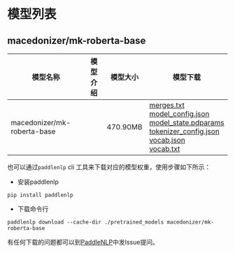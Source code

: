 #  模型列表

## macedonizer/mk-roberta-base

| 模型名称 | 模型介绍 | 模型大小  | 模型下载 |
| --- | --- | --- | --- |
|macedonizer/mk-roberta-base|  | 470.90MB | [merges.txt](https://bj.bcebos.com/paddlenlp/models/community/macedonizer/mk-roberta-base/merges.txt)<br>[model_config.json](https://bj.bcebos.com/paddlenlp/models/community/macedonizer/mk-roberta-base/model_config.json)<br>[model_state.pdparams](https://bj.bcebos.com/paddlenlp/models/community/macedonizer/mk-roberta-base/model_state.pdparams)<br>[tokenizer_config.json](https://bj.bcebos.com/paddlenlp/models/community/macedonizer/mk-roberta-base/tokenizer_config.json)<br>[vocab.json](https://bj.bcebos.com/paddlenlp/models/community/macedonizer/mk-roberta-base/vocab.json)<br>[vocab.txt](https://bj.bcebos.com/paddlenlp/models/community/macedonizer/mk-roberta-base/vocab.txt) |

也可以通过`paddlenlp` cli 工具来下载对应的模型权重，使用步骤如下所示：

* 安装paddlenlp

```shell
pip install paddlenlp
```

* 下载命令行

```shell
paddlenlp download --cache-dir ./pretrained_models macedonizer/mk-roberta-base
```

有任何下载的问题都可以到[PaddleNLP](https://github.com/PaddlePaddle/PaddleNLP)中发Issue提问。